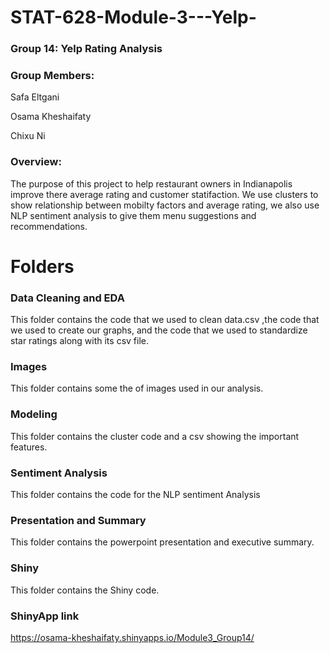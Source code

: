 # STAT-628-Module-3---Yelp-

### Group 14: Yelp Rating Analysis

### Group Members:

Safa Eltgani​

Osama Kheshaifaty​

Chixu Ni

### Overview: 
The purpose of this project to help  restaurant owners in Indianapolis improve there average rating and customer statifaction. We use clusters to show relationship between mobilty factors and average rating, we also use NLP sentiment analysis to give them menu suggestions and recommendations.

# Folders
### Data Cleaning and EDA
This folder contains the code that we used to clean data.csv ,the code that we used to create our graphs, and the code that we used to standardize star ratings along with its csv file.

### Images
This folder contains some the of images used in our analysis.

### Modeling
This folder contains the cluster code and a csv showing the important features.

### Sentiment Analysis
This folder contains the code for the NLP sentiment Analysis

### Presentation and Summary
This folder contains the powerpoint presentation and executive summary.

### Shiny
This folder contains the Shiny code.

### ShinyApp link

https://osama-kheshaifaty.shinyapps.io/Module3_Group14/​

